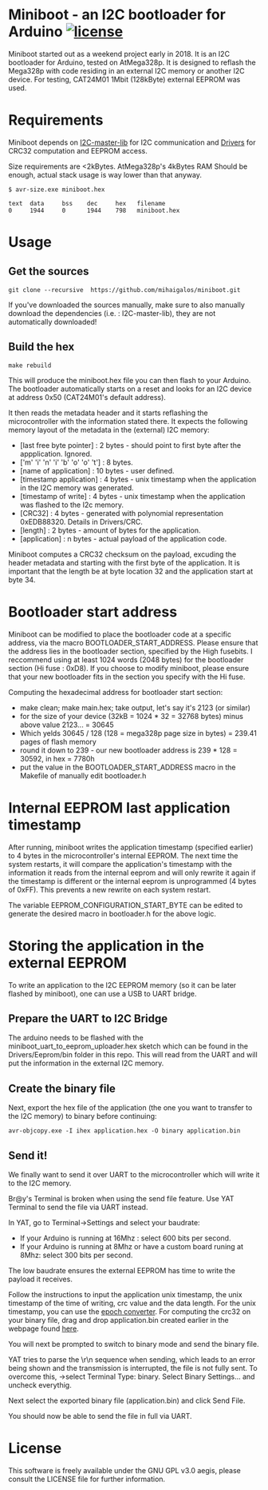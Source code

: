 # Miniboot - an I2C bootloader for Arduino [![license](https://img.shields.io/badge/license-GPLv3-brightgreen.svg)](LICENSE)

Miniboot started out as a weekend project early in 2018.
It is an I2C bootloader for Arduino, tested on AtMega328p. It is designed to reflash
the Mega328p with code residing in an external I2C memory or another I2C device. For testing,
CAT24M01 1Mbit (128kByte) external EEPROM was used.

# Requirements

Miniboot depends on [I2C-master-lib](https://github.com/g4lvanix/I2C-master-lib/) for I2C communication and [Drivers](https://github.com/mihaigalos/Drivers/) for CRC32 computation and EEPROM access.

Size requirements are <2kBytes. AtMega328p's 4kBytes RAM Should be enough, actual stack usage is way lower than that anyway.
```
$ avr-size.exe miniboot.hex

text  data     bss    dec     hex   filename
0     1944     0      1944    798   miniboot.hex
```

# Usage

## Get the sources

`git clone --recursive  https://github.com/mihaigalos/miniboot.git`

If you've downloaded the sources manually, make sure to also manually download the dependencies (i.e. : I2C-master-lib), they are not automatically downloaded!

## Build the hex
`make rebuild`

This will produce the miniboot.hex file you can then flash to your Arduino. The bootloader
automatically starts on a reset and looks for an I2C device at address 0x50 (CAT24M01's default address).

It then reads the metadata header and it starts reflashing the microcontroller with the information
stated there. It expects the following memory layout of the metadata in the (external) I2C memory:

- [last free byte pointer]          : 2 bytes - should point to first byte after the appplication. Ignored.
- ['m' 'i' 'n' 'i' 'b' 'o' 'o' 't'] : 8 bytes.
- [name of application]             : 10 bytes - user defined.
- [timestamp application]           : 4 bytes - unix timestamp when the application in the I2C memory was generated.
- [timestamp of write]              : 4 bytes - unix timestamp when the application was flashed to the I2c memory.
- [CRC32]                           : 4 bytes - generated with polynomial representation 0xEDB88320. Details in Drivers/CRC.
- [length]                          : 2 bytes - amount of bytes for the application.
- [application]                     : n bytes - actual payload of the application code.

Miniboot computes a CRC32 checksum on the payload, excuding the header metadata and starting with the first byte of
the application.
It is important that the length be at byte location 32 and the application start at byte 34.

# Bootloader start address

Miniboot can be modified to place the bootloader code at a specific address, via
the macro BOOTLOADER_START_ADDRESS. Please ensure that the address lies in the bootloader
section, specified by the High fusebits. I reccommend using at least 1024 words (2048 bytes) for
the bootloader section (Hi fuse : 0xD8). If you choose to modify miniboot, please ensure that your new bootloader
fits in the section you specify with the Hi fuse.

Computing the hexadecimal address for bootloader start section:
- make clean; make main.hex; take output, let's say it's 2123 (or similar)
- for the size of your device (32kB = 1024 * 32 = 32768 bytes) minus above value 2123... = 30645
- Which yelds 30645 / 128 (128 = mega328p page size in bytes) = 239.41 pages of flash memory
- round it down to 239 - our new bootloader address is 239 * 128 = 30592, in hex = 7780h
- put the value in the BOOTLOADER_START_ADDRESS macro in the Makefile of manually edit bootloader.h

# Internal EEPROM last application timestamp

After running, miniboot writes the application timestamp (specified earlier) to 4 bytes in the microcontroller's
internal EEPROM. The next time the system restarts, it will compare the application's timestamp with the information
it reads from the internal eeprom and will only rewrite it again if the timestamp is different or the internal eeprom
is unprogrammed (4 bytes of 0xFF). This prevents a new rewrite on each system restart.

The variable EEPROM_CONFIGURATION_START_BYTE can be edited to generate the desired macro in bootloader.h for the above logic.

# Storing the application in the external EEPROM

To write an application to the I2C EEPROM memory (so it can be later flashed by miniboot), one can use a USB to UART bridge.

## Prepare the UART to I2C Bridge

The arduino needs to be flashed with the miniboot_uart_to_eeprom_uploader.hex sketch which can be found in the Drivers/Eeprom/bin folder in this repo. This will read from the UART and will put the information in the external I2C memory.

## Create the binary file

Next, export the hex file of the application (the one you want to transfer to the I2C memory) to binary before continuing:

`avr-objcopy.exe -I ihex application.hex -O binary application.bin`

## Send it!
We finally want to send it over UART to the microcontroller which will write it to the I2C memory.

Br@y's Terminal is broken when using the send file feature.
Use YAT Terminal to send the file via UART instead.

In YAT, go to Terminal->Settings and select your baudrate:

- If your Arduino is running at 16Mhz : select 600 bits per second.
- If your Arduino is running at 8Mhz or have a custom board runing at 8Mhz: select 300 bits per second.

The low baudrate ensures the external EEPROM has time to write the payload it receives.

Follow the instructions to input the application unix timestamp, the unix timestamp of the time of writing, crc value and the data length.
For the unix timestamp, you can use the [epoch converter](https://www.epochconverter.com/).
For computing the crc32 on your binary file, drag and drop application.bin created earlier in the webpage found [here](http://emn178.github.io/online-tools/crc32_checksum.html).

You will next be prompted to switch to binary mode and send the binary file.

YAT tries to parse the \r\n sequence when sending, which leads to an error being shown and the transmission is interrupted, the file is not fully sent.
To overcome this, ->select Terminal Type: binary. Select Binary Settings... and uncheck everythig.

Next select the exported binary file (application.bin) and click Send File.

You should now be able to send the file in full via UART.

# License
This software is freely available under the GNU GPL v3.0 aegis, please consult the LICENSE file for further information.